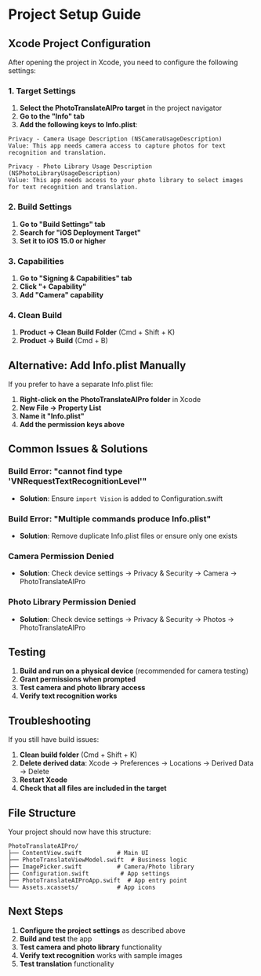 # Project Setup Guide

## Xcode Project Configuration

After opening the project in Xcode, you need to configure the following settings:

### 1. Target Settings

1. **Select the PhotoTranslateAIPro target** in the project navigator
2. **Go to the "Info" tab**
3. **Add the following keys to Info.plist**:

```
Privacy - Camera Usage Description (NSCameraUsageDescription)
Value: This app needs camera access to capture photos for text recognition and translation.

Privacy - Photo Library Usage Description (NSPhotoLibraryUsageDescription)
Value: This app needs access to your photo library to select images for text recognition and translation.
```

### 2. Build Settings

1. **Go to "Build Settings" tab**
2. **Search for "iOS Deployment Target"**
3. **Set it to iOS 15.0 or higher**

### 3. Capabilities

1. **Go to "Signing & Capabilities" tab**
2. **Click "+ Capability"**
3. **Add "Camera" capability**

### 4. Clean Build

1. **Product → Clean Build Folder** (Cmd + Shift + K)
2. **Product → Build** (Cmd + B)

## Alternative: Add Info.plist Manually

If you prefer to have a separate Info.plist file:

1. **Right-click on the PhotoTranslateAIPro folder** in Xcode
2. **New File → Property List**
3. **Name it "Info.plist"**
4. **Add the permission keys above**

## Common Issues & Solutions

### Build Error: "cannot find type 'VNRequestTextRecognitionLevel'"
- **Solution**: Ensure `import Vision` is added to Configuration.swift

### Build Error: "Multiple commands produce Info.plist"
- **Solution**: Remove duplicate Info.plist files or ensure only one exists

### Camera Permission Denied
- **Solution**: Check device settings → Privacy & Security → Camera → PhotoTranslateAIPro

### Photo Library Permission Denied
- **Solution**: Check device settings → Privacy & Security → Photos → PhotoTranslateAIPro

## Testing

1. **Build and run on a physical device** (recommended for camera testing)
2. **Grant permissions when prompted**
3. **Test camera and photo library access**
4. **Verify text recognition works**

## Troubleshooting

If you still have build issues:

1. **Clean build folder** (Cmd + Shift + K)
2. **Delete derived data**: Xcode → Preferences → Locations → Derived Data → Delete
3. **Restart Xcode**
4. **Check that all files are included in the target**

## File Structure

Your project should now have this structure:
```
PhotoTranslateAIPro/
├── ContentView.swift          # Main UI
├── PhotoTranslateViewModel.swift  # Business logic
├── ImagePicker.swift          # Camera/Photo library
├── Configuration.swift         # App settings
├── PhotoTranslateAIProApp.swift  # App entry point
└── Assets.xcassets/           # App icons
```

## Next Steps

1. **Configure the project settings** as described above
2. **Build and test** the app
3. **Test camera and photo library** functionality
4. **Verify text recognition** works with sample images
5. **Test translation** functionality
